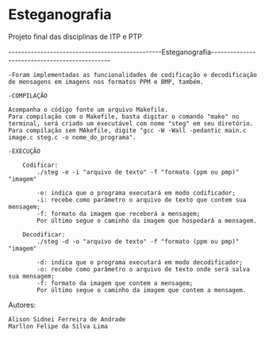 # Esteganografia
Projeto final das disciplinas de ITP e PTP

------------------------------------------------Esteganografia----------------------------------------------

	-Foram implementadas as funcionalidades de codificação e decodificação de mensagens em imagens nos formatos PPM e BMP, também.

	-COMPILAÇÃO

	Acompanha o código fonte um arquivo Makefile.
	Para compilação com o Makefile, basta digitar o comando "make" no terminal, será criado um executável com nome "steg" em seu diretório.
	Para compilação sem MAkefile, digite "gcc -W -Wall -pedantic main.c image.c steg.c -o nome_do_programa".
	
	-EXECUÇÃO
	
		Codificar:
			./steg -e -i "arquivo de texto" -f "formato (ppm ou pmp)" "imagem"
			
			-e: indica que o programa executará em modo codificador;
			-i: recebe como parâmetro o arquivo de texto que contem sua mensagem;
			-f: formato da imagem que receberá a mensagem;
			Por último segue o caminho da imagem que hospedará a mensagem.
			
		Decodificar:
			./steg -d -o "arquivo de texto" -f "formato (ppm ou pmp)" "imagem"
			
			-d: indica que o programa executará em modo decodificador;
			-o: recebe como parâmetro o arquivo de texto onde será salva sua mensagem;
			-f: formato da imagem que contem a mensagem;
			Por último segue o caminho da imagem que contem a mensagem.
			
			
Autores:
	
	Alison Sidnei Ferreira de Andrade
	Marllon Felipe da Silva Lima
